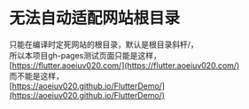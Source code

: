# 无法自动适配网站根目录

只能在编译时定死网站的根目录，默认是根目录斜杆/，  
所以本项目gh-pages测试页面只能是这样，  
[https://flutter.aoeiuv020.com/](https://flutter.aoeiuv020.com/)  
而不能是这样，  
[https://aoeiuv020.github.io/FlutterDemo/](https://aoeiuv020.github.io/FlutterDemo/)  
